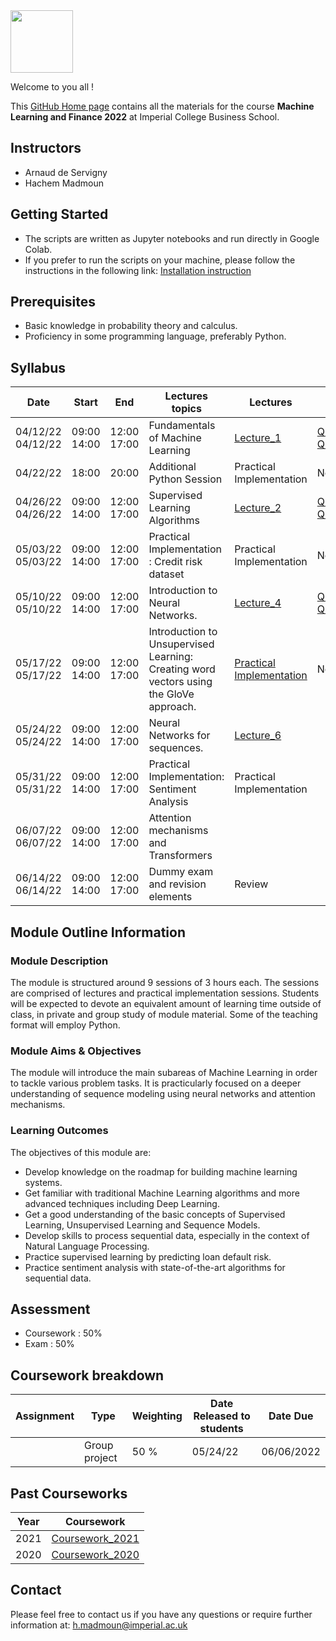 <img src="https://drive.google.com/uc?export=view&id=1gmxxmwCR1WXK0IYtNqvE4QXFleznWqQO" height="100"/>

Welcome to you all !

This [GitHub Home page](https://mlfbg.github.io/MachineLearningInFinance/) contains all the materials for the course **Machine Learning and Finance 2022** at Imperial College Business School.

## Instructors

* Arnaud de Servigny 
* Hachem Madmoun 

## Getting Started
* The scripts are written as Jupyter notebooks and run directly in Google Colab.
* If you prefer to run the scripts on your machine, please follow the instructions in the following link: [Installation instruction](https://colab.research.google.com/drive/1pRlyGPBJhizXXcSRxITIgCI8MQxS34Vp?usp=sharing)


## Prerequisites
* Basic knowledge in probability theory and calculus.
* Proficiency in some programming language, preferably Python. 


## Syllabus 

| Date    | Start | End | Lectures topics  | Lectures | Quiz  | Programming Session | Optional Reading |
|----------- | ----------- | ----------- | ----------- | ----------- |-----------|-----------|-----------|
| 04/12/22<br>04/12/22   | 09:00<br>14:00 | 12:00<br>17:00 |  Fundamentals of Machine Learning | [Lecture_1](Lectures/Lecture_1.pdf "Lecture1 PDF")   |  [Quiz1_link](https://forms.gle/CNpc7EWaHozLYseo6)   [Quiz1_pdf](Quiz/Quiz1.pdf "Quiz1 PDF")  |[Code1](https://colab.research.google.com/drive/1xN-91-vOGxpLUr0ecemxvdDmQafeDEqQ?usp=sharing) [Solution1](https://colab.research.google.com/drive/1hmZs2wyk4i8dT2SNS51pNR6JTQIkTgPA?usp=sharing)|[Optional_reading](https://colab.research.google.com/drive/1gcbB3-3Y6AfohDFJYKmFPF2G-4EIPDTi?usp=sharing) |
| 04/22/22 | 18:00 | 20:00 | Additional Python Session | Practical Implementation | No quiz |[Code_Python](https://colab.research.google.com/drive/1TXIKaXvdkksF3RhW_u63uDn4d6iVGvKB?usp=sharing) [Solution_Python](https://colab.research.google.com/drive/1pRlyGPBJhizXXcSRxITIgCI8MQxS34Vp?usp=sharing)  | |
| 04/26/22<br>04/26/22 |  09:00<br>14:00 | 12:00<br>17:00  | Supervised Learning Algorithms | [Lecture_2](Lectures/Lecture_2.pdf "Lecture2 PDF") | [Quiz2_link](https://forms.gle/1osN8uaVDfiqgUba8) [Quiz2_pdf](Quiz/Quiz2.pdf "Quiz2 PDF") | [Code2](https://colab.research.google.com/drive/1o1M80duDiQCCCl4o9L8HFKGaPynV4OTW?usp=sharing) [Solution2](https://colab.research.google.com/drive/1hjgPD5Y5uAzK7i2_XUKVoHQoipuJqIfR?usp=sharing) | |
| 05/03/22<br>05/03/22 | 09:00<br>14:00 | 12:00<br>17:00 | Practical Implementation : Credit risk dataset | Practical Implementation | No quiz| [Code3](https://colab.research.google.com/drive/1A7_j619MIpaZAwdu0099sgZF8qv576P2?usp=sharing) [Solution3](https://colab.research.google.com/drive/15DXsF6Tw42rBCQ5AvI0017QGND_I1_Yn?usp=sharing) | |
| 05/10/22<br>05/10/22 |   09:00<br>14:00 | 12:00<br>17:00  | Introduction to Neural Networks. | [Lecture_4](Lectures/Lecture_4.pdf "Lecture4 PDF") |[Quiz4_link](https://forms.gle/j4zYeCfrfswoYh7T7)   [Quiz4_pdf](Quiz/Quiz4.pdf "Quiz4 PDF")| [Code4](https://colab.research.google.com/drive/1UbsAuO7Eiyw7aVfeEHLswryK-PjFZITc?usp=sharing) [Solution4](https://colab.research.google.com/drive/1OX3oU22gh0_gLwrqPRscUlun4aJl3nrv?usp=sharing)| [Optional_reading](https://colab.research.google.com/drive/1ig5RFFtx8NTebwqZr-WHJYGYv7zZsiL5?usp=sharing)|
| 05/17/22<br>05/17/22 |  09:00<br>14:00 | 12:00<br>17:00  | Introduction to Unsupervised Learning: Creating word vectors using the GloVe approach. |[Practical Implementation](Lectures/Lecture_5.pdf "Lecture5 PDF") | No quiz | [Code5](https://colab.research.google.com/drive/1jmf8rBkH5nsRgyOMXvqeqvX0_o4Rzy48?usp=sharing) | [GloVe reference](https://nlp.stanford.edu/pubs/glove.pdf)|
| 05/24/22<br>05/24/22 |   09:00<br>14:00 | 12:00<br>17:00  | Neural Networks for sequences. |[Lecture_6](Lectures/Lecture_6.pdf "Lecture6 PDF")  |  | | |
| 05/31/22<br>05/31/22 | 09:00<br>14:00 | 12:00<br>17:00  | Practical Implementation: Sentiment Analysis  | Practical Implementation |  | | |
| 06/07/22<br>06/07/22  | 09:00<br>14:00 | 12:00<br>17:00  |Attention mechanisms and Transformers | | | | |
| 06/14/22<br>06/14/22  | 09:00<br>14:00 | 12:00<br>17:00  | Dummy exam and revision elements | Review |  |  | |

## Module Outline Information

### Module Description
The module is structured around 9 sessions of 3 hours each. The sessions are comprised of lectures and practical implementation sessions. Students will be expected to devote an equivalent amount of learning time outside of class, in private and group study of module material. Some of the teaching format will employ Python.

### Module Aims & Objectives
The module will introduce the main subareas of Machine Learning in order to tackle various problem tasks. It is practicularly focused on a deeper understanding of sequence modeling using neural networks and attention mechanisms.  

### Learning Outcomes 

The objectives of this module are:
* Develop knowledge on the roadmap for building machine learning systems.
* Get familiar with traditional Machine Learning algorithms and more advanced techniques including Deep Learning. 
* Get a good understanding of the basic concepts of Supervised Learning, Unsupervised Learning and Sequence Models.
* Develop skills to process sequential data, especially in the context of Natural Language Processing. 
* Practice supervised learning by predicting loan default risk.
* Practice sentiment analysis with state-of-the-art algorithms for sequential data.



## Assessment 

* Coursework : 50%
* Exam : 50% 


## Coursework breakdown

| Assignment    | Type | Weighting | Date Released to students | Date Due  | 
|-------------- | ---- | ---------- | ------------------------ | --------- | 
|   | Group project | 50 % |  05/24/22 | 06/06/2022 |



## Past Courseworks

| Year    | Coursework | 
|-------------- | ---- | 
| 2021  | [Coursework_2021](Past_Exams_Courseworks/Courseworks/2021/Coursework.pdf "Coursework PDF") | 
| 2020  | [Coursework_2020](Past_Exams_Courseworks/Courseworks/2020/Coursework.pdf "Coursework PDF") | 



## Contact

Please feel free to contact us if you have any questions or require further information at: h.madmoun@imperial.ac.uk



